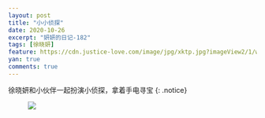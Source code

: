 ```yaml
---
layout: post
title: "小小侦探"
date: 2020-10-26
excerpt: "妍妍的日记-182"
tags: [徐晓妍]
feature: https://cdn.justice-love.com/image/jpg/xktp.jpg?imageView2/1/w/1200/h/500
yan: true
comments: true
---
```

徐晓妍和小伙伴一起扮演小侦探，拿着手电寻宝
{: .notice}
<figure>
    <img src="{{ site.staticUrl }}/yanyan/image/zhentanxiaopengyou.jpg?imageMogr2/auto-orient" />
</figure>

